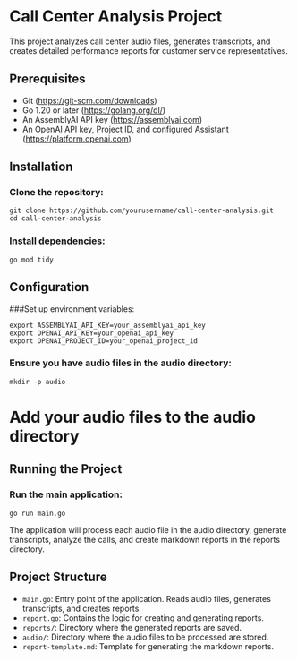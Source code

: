 # Call Center Analysis Project

This project analyzes call center audio files, generates transcripts, and creates detailed performance reports for customer service representatives.  

## Prerequisites

- Git (https://git-scm.com/downloads)
- Go 1.20 or later (https://golang.org/dl/)
- An AssemblyAI API key (https://assemblyai.com)
- An OpenAI API key, Project ID, and configured Assistant (https://platform.openai.com)


## Installation

### Clone the repository:  

```
git clone https://github.com/yourusername/call-center-analysis.git
cd call-center-analysis
```

### Install dependencies:  
`go mod tidy`

## Configuration

###Set up environment variables:
```
export ASSEMBLYAI_API_KEY=your_assemblyai_api_key
export OPENAI_API_KEY=your_openai_api_key
export OPENAI_PROJECT_ID=your_openai_project_id
```
### Ensure you have audio files in the audio directory:  

`mkdir -p audio`

# Add your audio files to the audio directory


## Running the Project

### Run the main application:  
`go run main.go`

The application will process each audio file in the audio directory, generate transcripts, analyze the calls, and create markdown reports in the reports directory.  

## Project Structure
- `main.go`: Entry point of the application. Reads audio files, generates transcripts, and creates reports.
- `report.go`: Contains the logic for creating and generating reports.
- `reports/`: Directory where the generated reports are saved.
- `audio/`: Directory where the audio files to be processed are stored.
- `report-template.md`: Template for generating the markdown reports.